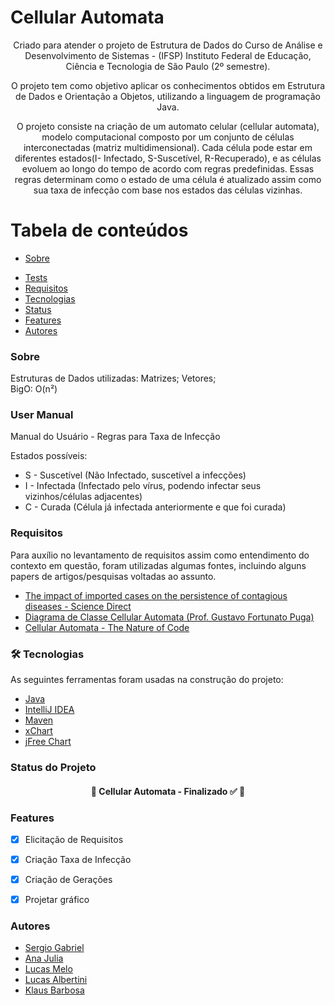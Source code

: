 # Cellular Automata


<p align="center">Criado para atender o projeto de Estrutura de Dados do Curso de Análise e Desenvolvimento de Sistemas - (IFSP) Instituto Federal de Educação, Ciência e Tecnologia de São Paulo (2º semestre).</p>
<p align="center">O projeto tem como objetivo aplicar os conhecimentos obtidos em Estrutura de Dados e Orientação a Objetos, utilizando a linguagem de programação Java.
<p align="center">O projeto consiste na criação de um automato celular (cellular automata), modelo computacional composto por um conjunto de células interconectadas (matriz multidimensional). Cada célula pode estar em diferentes estados(I- Infectado, S-Suscetível, R-Recuperado), e as células evoluem ao longo do tempo de acordo com regras predefinidas. Essas regras determinam como o estado de uma célula é atualizado assim como sua taxa de infecção com base nos estados das células vizinhas.


Tabela de conteúdos
=================
<!--ts-->
* [Sobre](#Sobre)

[//]: # (* [Tabela de Conteudo]&#40;#tabela-de-conteudo&#41;)
[//]: # (* [Instalação]&#40;#instalacao&#41;)

[//]: # (* [Como usar]&#40;#como-usar&#41;)

[//]: # (    * [Pre Requisitos]&#40;#pre-requisitos&#41;)

[//]: # (    * [Local files]&#40;#local-files&#41;)

[//]: # (    * [Manual do Usuario]&#40;#user-manual&#41;)

[//]: # (    * [Multiple files]&#40;#multiple-files&#41;)

[//]: # (    * [Combo]&#40;#combo&#41;)
* [Tests](#testes)
* [Requisitos](#requisitos)
* [Tecnologias](#-tecnologias)
* [Status](#status-do-projeto)
* [Features](#features)
* [Autores](#autores)
<!--te-->

### Sobre


Estruturas de Dados utilizadas: Matrizes; Vetores;\
BigO: O(n²)

### User Manual
Manual do Usuário - Regras para Taxa de Infecção


Estados possíveis:
* S - Suscetível (Não Infectado, suscetível a infecções)
* I - Infectada (Infectado pelo vírus, podendo infectar seus vizinhos/células adjacentes)
* C - Curada (Célula já infectada anteriormente e que foi curada)

### Requisitos
Para auxílio no levantamento de requisitos assim como entendimento do contexto em questão, foram utilizadas algumas fontes, incluindo alguns papers de artigos/pesquisas voltadas ao assunto.
* [The impact of imported cases on the persistence of contagious diseases - Science Direct](https://www.sciencedirect.com/science/article/abs/pii/S1476945X19300972?via%3Dihub)
* [Diagrama de Classe Cellular Automata (Prof. Gustavo Fortunato Puga)](img.png)
* [Cellular Automata - The Nature of Code](https://natureofcode.com/book/chapter-7-cellular-automata/)


### 🛠 Tecnologias

As seguintes ferramentas foram usadas na construção do projeto:

- [Java](https://www.java.com/)
- [IntelliJ IDEA](https://www.jetbrains.com/idea/)
- [Maven]()
- [xChart](https://knowm.org/open-source/xchart/)
- [jFree Chart](https://www.jfree.org/jfreechart/)


### Status do Projeto

<h4 align="center"> 
	🦠  Cellular Automata - Finalizado ✅  🦠
</h4>

### Features

- [x] Elicitação de Requisitos
- [x] Criação Taxa de Infecção
- [x] Criação de Gerações
- [x] Projetar gráfico


### Autores
* [Sergio Gabriel](https://www.linkedin.com/in/sergio-gabriel-234583223/)
* [Ana Julia]()
* [Lucas Melo](https://www.linkedin.com/in/lucas-melo-gs/)
* [Lucas Albertini]()
* [Klaus Barbosa](https://www.linkedin.com/in/klaus-barbosa-707b8a185/)

